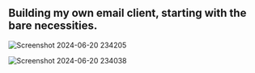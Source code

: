 ## Building my own email client, starting with the bare necessities.

![Screenshot 2024-06-20 234205](https://github.com/slickerglitch/bearmail/assets/12770296/31e9a193-deb0-42e6-a3da-bf981760a9db)

![Screenshot 2024-06-20 234038](https://github.com/slickerglitch/bearmail/assets/12770296/6b2ae3d4-b803-47c1-b5ea-752e5700a775)
